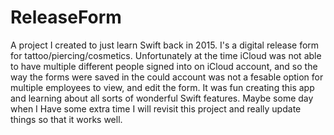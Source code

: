 # ReleaseForm
A project I created to just learn Swift back in 2015. I's a digital release form for tattoo/piercing/cosmetics.
Unfortunately at the time iCloud was not able to have multiple different people signed into on iCloud account,
and so the way the forms were saved in the could account was not a fesable option for multiple employees to view, 
and edit the form. It was fun creating this app and learning about all sorts of wonderful Swift features. Maybe some
day when I Have some extra time I will revisit this project and really update things so that it works well.
